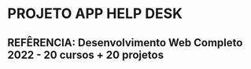 # PROJETO APP HELP DESK

## REFÊRENCIA: Desenvolvimento Web Completo 2022 - 20 cursos + 20 projetos
